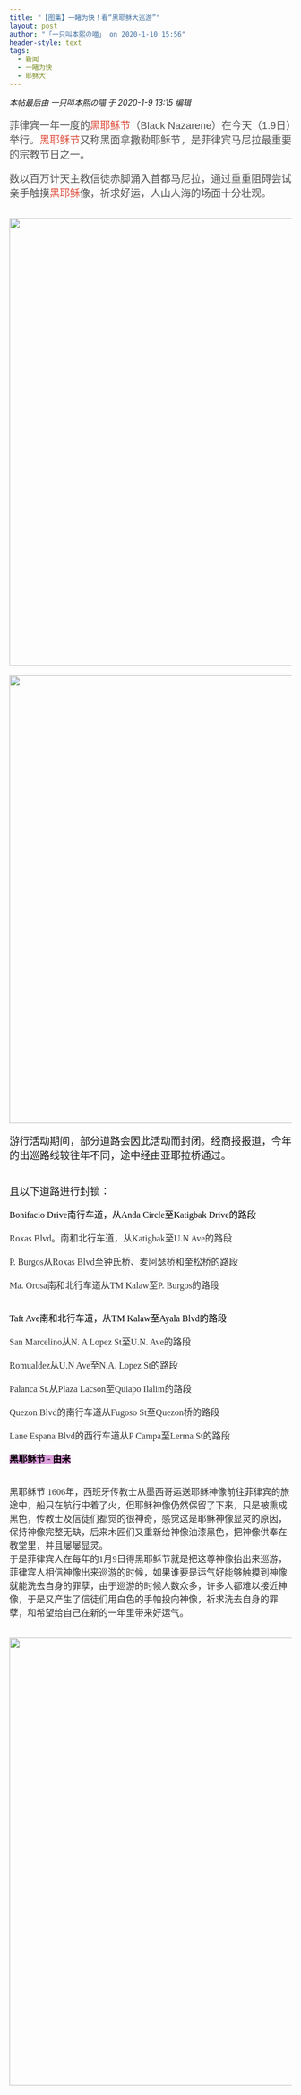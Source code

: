 ```yaml
---
title: "【图集】一睹为快！看“黑耶稣大巡游”"
layout: post
author: "「一只叫本熙の喵」 on 2020-1-10 15:56"
header-style: text
tags:
  - 新闻
  - 一睹为快
  - 耶稣大
---
```


<head></head>
<body>
 <i class="pstatus"> 本帖最后由 一只叫本熙の喵 于 2020-1-9 13:15 编辑 </i>
 <br> 
 <br> 
 <font face="Helvetica"><font size="4"><font color="#545454">菲律宾一年一度的</font><font color="#dd4b39">黑耶稣节</font><font color="#545454">（Black Nazarene）在今天（1.9日）举行。</font><font color="#dd4b39">黑耶稣节</font><font color="#545454">又称黑面拿撒勒耶稣节，是菲律宾马尼拉最重要的宗教节日之一。</font></font></font>
 <font color="#545454"><font face="Helvetica"><font size="4"><br> </font></font></font>
 <span id="flv_W1e"></span>
 <script type="text/javascript" reload="1">$('flv_W1e').innerHTML=(mobileplayer() ? "<iframe height='375' width='500' src='https://www.youtube.com/embed/VPKTd597zFM' frameborder=0 allowfullscreen></iframe>" : AC_FL_RunContent('width', '500', 'height', '375', 'allowNetworking', 'internal', 'allowScriptAccess', 'never', 'src', 'https://www.youtube.com/v/VPKTd597zFM&hl=zh_CN&fs=1', 'quality', 'high', 'bgcolor', '#ffffff', 'wmode', 'transparent', 'allowfullscreen', 'true'));</script>
 <br> 
 <font face="Helvetica"><font size="4"><font color="#545454">数以百万计天主教信徒赤脚涌入首都马尼拉，通过重重阻碍尝试亲手触摸</font><font color="#dd4b39">黑耶稣</font><font color="#545454">像，祈求好运，人山人海的场面十分壮观。</font></font></font>
 <br> 
 <span id="flv_dP8"></span>
 <script type="text/javascript" reload="1">$('flv_dP8').innerHTML=(mobileplayer() ? "<iframe height='375' width='500' src='https://www.youtube.com/embed/ObrRUkFTBvU' frameborder=0 allowfullscreen></iframe>" : AC_FL_RunContent('width', '500', 'height', '375', 'allowNetworking', 'internal', 'allowScriptAccess', 'never', 'src', 'https://www.youtube.com/v/ObrRUkFTBvU&hl=zh_CN&fs=1', 'quality', 'high', 'bgcolor', '#ffffff', 'wmode', 'transparent', 'allowfullscreen', 'true'));</script>
 <font face="arial, sans-serif"><font color="#545454"><br> </font></font>
 <br> 
 <ignore_js_op> 
  <img aid="1325955" src="https://bbs.boniu123.cc/data/attachment/forum/202001/09/122255rxg31ygy5jkjdjzq.png" zoomfile="data/attachment/forum/202001/09/122255rxg31ygy5jkjdjzq.png" file="data/attachment/forum/202001/09/122255rxg31ygy5jkjdjzq.png" width="800" inpost="1"> 
  <div class="tip tip_4 aimg_tip" id="aimg_1325955_menu" style="position: absolute; display: none" disautofocus="true"> 
   <div class="xs0"> 
    <p><strong>QQ图片20200109121836.png</strong> <em class="xg1">(1.03 MB, 下载次数: 0)</em></p> 
    <p> <a href="forum.php?mod=attachment&amp;aid=MTMyNTk1NXwwZTk0Yzc2MXwxNTc4NjU5MjA3fDB8NTQ4NzYz&amp;nothumb=yes" target="_blank">下载附件</a> &nbsp;<a href="javascript:;" onclick="showWindow(this.id, this.getAttribute('url'), 'get', 0);" id="savephoto_1325955" url="home.php?mod=spacecp&amp;ac=album&amp;op=saveforumphoto&amp;aid=1325955&amp;handlekey=savephoto_1325955">保存到相册</a> </p> 
    <p class="xg1 y"><span title="2020-1-9 12:22">昨天&nbsp;12:22</span> 上传</p> 
   </div> 
   <div class="tip_horn"></div> 
  </div> 
 </ignore_js_op> 
 <br> 
 <br> 
 <ignore_js_op> 
  <img aid="1325956" src="https://bbs.boniu123.cc/data/attachment/forum/202001/09/122255qsz8rrc802oicwno.png" zoomfile="data/attachment/forum/202001/09/122255qsz8rrc802oicwno.png" file="data/attachment/forum/202001/09/122255qsz8rrc802oicwno.png" width="800" inpost="1"> 
  <div class="tip tip_4 aimg_tip" id="aimg_1325956_menu" style="position: absolute; display: none" disautofocus="true"> 
   <div class="xs0"> 
    <p><strong>QQ图片20200109121822.png</strong> <em class="xg1">(899.21 KB, 下载次数: 0)</em></p> 
    <p> <a href="forum.php?mod=attachment&amp;aid=MTMyNTk1NnxjODYxMTg2ZHwxNTc4NjU5MjA3fDB8NTQ4NzYz&amp;nothumb=yes" target="_blank">下载附件</a> &nbsp;<a href="javascript:;" onclick="showWindow(this.id, this.getAttribute('url'), 'get', 0);" id="savephoto_1325956" url="home.php?mod=spacecp&amp;ac=album&amp;op=saveforumphoto&amp;aid=1325956&amp;handlekey=savephoto_1325956">保存到相册</a> </p> 
    <p class="xg1 y"><span title="2020-1-9 12:22">昨天&nbsp;12:22</span> 上传</p> 
   </div> 
   <div class="tip_horn"></div> 
  </div> 
 </ignore_js_op> 
 <br> 
 <br> 
 <font face="Helvetica"><font size="4">游行活动期间，部分道路会因此活动而封闭。经商报报道，今年的出巡路线较往年不同，途中经由亚耶拉桥通过。</font></font>
 <br> 
 <font face="Helvetica"><font size="4"><br> </font></font>
 <br> 
 <font face="Helvetica"><font size="4">且以下道路进行封锁：</font></font>
 <br> 
 <br> 
 <div align="left"> 
  <font face="微软雅黑"><font style="font-size:16px"><font color="#000"><font face="微软雅黑"><font size="3">Bonifacio Drive南行车道，从Anda Circle至Katigbak Drive的路段</font></font></font></font></font> 
 </div> 
 <div align="left"> 
  <font face="微软雅黑"><font style="font-size:16px"><font color="#333333"><font face="微软雅黑"><font size="3"><br> Roxas Blvd。南和北行车道，从Katigbak至U.N Ave的路段</font></font></font></font></font> 
 </div> 
 <div align="left"> 
  <font face="微软雅黑"><font style="font-size:16px"><font color="#333333"><font face="微软雅黑"><font size="3"><br> P. Burgos从Roxas Blvd至钟氏桥、麦阿瑟桥和奎松桥的路段</font></font></font></font></font> 
 </div> 
 <div align="left"> 
  <font face="微软雅黑"><font style="font-size:16px"><font color="#333333"><font face="微软雅黑"><font size="3"><br> Ma. Orosa南和北行车道从TM Kalaw至P. Burgos的路段</font></font></font></font></font> 
 </div>
 <br> 
 <div align="left"> 
  <font face="微软雅黑"><font style="font-size:16px"><font color="#333333"><font face="微软雅黑"><font size="3"><br> </font></font></font></font></font> 
 </div> 
 <div align="left"> 
  <div align="left"> 
   <font color="#444444"><font face="微软雅黑"><font style="font-size:16px"><font color="#000"><font face="微软雅黑"><font size="3">Taft Ave南和北行车道，从TM Kalaw至Ayala Blvd的路段</font></font></font></font></font></font> 
  </div> 
  <div align="left"> 
   <font color="#444444"><font face="微软雅黑"><font style="font-size:16px"><font color="#333333"><font face="微软雅黑"><font size="3"><br> San Marcelino从N. A Lopez St至U.N. Ave的路段</font></font></font></font></font></font> 
  </div> 
  <div align="left"> 
   <font color="#444444"><font face="微软雅黑"><font style="font-size:16px"><font color="#333333"><font face="微软雅黑"><font size="3"><br> Romualdez从U.N Ave至N.A. Lopez St的路段</font></font></font></font></font></font> 
  </div> 
  <div align="left"> 
   <font color="#444444"><font face="微软雅黑"><font style="font-size:16px"><font color="#333333"><font face="微软雅黑"><font size="3"><br> Palanca St.从Plaza Lacson至Quiapo Ilalim的路段</font></font></font></font></font></font> 
  </div> 
  <div align="left"> 
   <font color="#444444"><font face="微软雅黑"><font style="font-size:16px"><font color="#333333"><font face="微软雅黑"><font size="3"><br> Quezon Blvd的南行车道从Fugoso St至Quezon桥的路段</font></font></font></font></font></font> 
  </div> 
  <div align="left"> 
   <font color="#444444"><font face="微软雅黑"><font style="font-size:16px"><font color="#333333"><font face="微软雅黑"><font size="3"><br> Lane Espana Blvd的西行车道从P Campa至Lerma St的路段</font></font></font></font></font></font> 
  </div> 
  <br> 
  <font face="微软雅黑"><font color="#000000"><font style="background-color:plum"><font style="font-size:16px"><strong>黑耶稣节 - 由来</strong></font></font></font></font> 
  <br> 
  <font face="微软雅黑"><font color="#333333"><font style="font-size:16px"><br> </font></font></font> 
  <br> 
  <font face="微软雅黑"><font color="#333333"><font style="font-size:16px">黑耶稣节 1606年，西班牙传教士从墨西哥运送耶稣神像前往菲律宾的旅途中，船只在航行中着了火，但耶稣神像仍然保留了下来，只是被熏成黑色，传教士及信徒们都觉的很神奇，感觉这是耶稣神像显灵的原因，保持神像完整无缺，后来木匠们又重新给神像油漆黑色，把神像供奉在教堂里，并且屡屡显灵。</font></font></font> 
  <br> 
  <font face="微软雅黑"><font color="#333333"><font style="font-size:16px">于是菲律宾人在每年的1月9日得黑耶稣节就是把这尊神像抬出来巡游，菲律宾人相信神像出来巡游的时候，如果谁要是运气好能够触摸到神像就能洗去自身的罪孽，由于巡游的时候人数众多，许多人都难以接近神像，于是又产生了信徒们用白色的手帕投向神像，祈求洗去自身的罪孽，和希望给自己在新的一年里带来好运气。</font></font></font> 
  <br> 
  <br> 
  <br> 
 </div> 
 <ignore_js_op> 
  <img aid="1325957" src="https://bbs.boniu123.cc/data/attachment/forum/202001/09/122256cmgmzuoogvkgryrv.png" zoomfile="data/attachment/forum/202001/09/122256cmgmzuoogvkgryrv.png" file="data/attachment/forum/202001/09/122256cmgmzuoogvkgryrv.png" width="800" inpost="1"> 
  <div class="tip tip_4 aimg_tip" id="aimg_1325957_menu" style="position: absolute; display: none" disautofocus="true"> 
   <div class="xs0"> 
    <p><strong>QQ图片20200109121812.png</strong> <em class="xg1">(780.14 KB, 下载次数: 0)</em></p> 
    <p> <a href="forum.php?mod=attachment&amp;aid=MTMyNTk1N3wxNWMwMzVjM3wxNTc4NjU5MjA3fDB8NTQ4NzYz&amp;nothumb=yes" target="_blank">下载附件</a> &nbsp;<a href="javascript:;" onclick="showWindow(this.id, this.getAttribute('url'), 'get', 0);" id="savephoto_1325957" url="home.php?mod=spacecp&amp;ac=album&amp;op=saveforumphoto&amp;aid=1325957&amp;handlekey=savephoto_1325957">保存到相册</a> </p> 
    <p class="xg1 y"><span title="2020-1-9 12:22">昨天&nbsp;12:22</span> 上传</p> 
   </div> 
   <div class="tip_horn"></div> 
  </div> 
 </ignore_js_op> 
 <br> 
 <br> 
 <br> 
 <br> 
 <font color="#545454"><font face="arial, sans-serif"><br> </font></font>
 <br> 
 <br> 
 <br>
</body>


